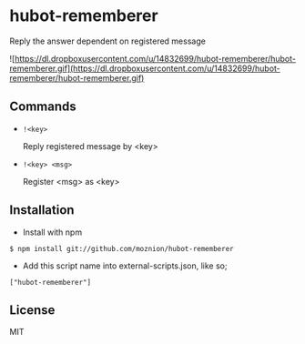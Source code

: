 hubot-rememberer
================

Reply the answer dependent on registered message

![https://dl.dropboxusercontent.com/u/14832699/hubot-rememberer/hubot-rememberer.gif](https://dl.dropboxusercontent.com/u/14832699/hubot-rememberer/hubot-rememberer.gif)

Commands
--------

- `!<key>`

    Reply registered message by \<key>

- `!<key> <msg>`

    Register \<msg> as \<key>

Installation
------------

- Install with npm

```
$ npm install git://github.com/moznion/hubot-rememberer
```

- Add this script name into external-scripts.json, like so;

```
["hubot-rememberer"]
```

License
-------

MIT

